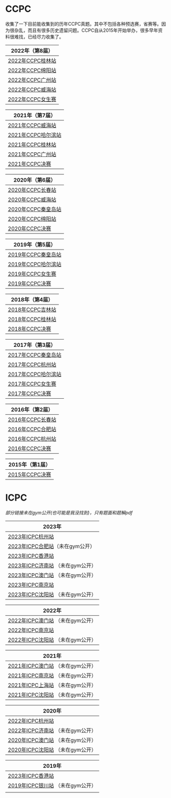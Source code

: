 # CCPC

收集了一下目前能收集到的历年CCPC真题。其中不包括各种预选赛，省赛等。因为很杂乱，而且有很多历史遗留问题。CCPC自从2015年开始举办，很多早年资料很难找，已经尽力收集了。

| 2022年（第8届）                                       |
| ----------------------------------------------------- |
| [2022年CCPC桂林站](https://codeforces.com/gym/104008) |
| [2022年CCPC绵阳站](https://codeforces.com/gym/104065) |
| [2022年CCPC广州站](https://codeforces.com/gym/104053) |
| [2022年CCPC威海站](https://codeforces.com/gym/104023) |
| [2022年CCPC女生赛](https://codeforces.com/gym/104081) |

| 2021年（第7届）                                         |
| ------------------------------------------------------- |
| [2021年CCPC威海站](https://codeforces.com/gym/103428)   |
| [2021年CCPC哈尔滨站](https://codeforces.com/gym/103447) |
| [2021年CCPC桂林站](https://codeforces.com/gym/103409)   |
| [2021年CCPC广州站](https://codeforces.com/gym/103415)   |
| [2021年CCPC决赛](https://codeforces.com/gym/103860)     |

| 2020年（第6届）                                         |
| ------------------------------------------------------- |
| [2020年CCPC长春站](https://codeforces.com/gym/102832)   |
| [2020年CCPC威海站](https://codeforces.com/gym/102798)   |
| [2020年CCPC秦皇岛站](https://codeforces.com/gym/102769) |
| [2020年CCPC绵阳站](https://codeforces.com/gym/102822)   |
| [2020年CCPC决赛](http://qoj.ac/contest/845)             |

| 2019年（第5届）                                              |
| ------------------------------------------------------------ |
| [2019年CCPC秦皇岛站](https://codeforces.com/gym/102361)      |
| [2019年CCPC哈尔滨站](https://codeforces.com/gym/102394)      |
| [2019年CCPC女生赛](http://acm.hdu.edu.cn/search.php?field=problem&key=2019%D6%D0%B9%FA%B4%F3%D1%A7%C9%FA%B3%CC%D0%F2%C9%E8%BC%C6%BE%BA%C8%FC-%C5%AE%C9%FA%D7%A8%B3%A1%A3%A8%D6%D8%CF%D6%C8%FC%A3%A9-%B8%D0%D0%BB%C4%CF%BE%A9%CF%FE%D7%AF%D1%A7%D4%BA&source=1&searchmode=source) |
| [2019年CCPC决赛](https://codeforces.com/gym/102431)          |

| 2018年（第4届）                                       |
| ----------------------------------------------------- |
| [2018年CCPC吉林站](https://vjudge.net/contest/314390) |
| [2018年CCPC桂林站](https://codeforces.com/gym/102823) |
| [2018年CCPC决赛](https://codeforces.com/gym/102055)   |

| 2017年（第3届）                                              |
| ------------------------------------------------------------ |
| [2017年CCPC秦皇岛站](https://ac.nowcoder.com/acm/contest/25#question) |
| [2017年CCPC杭州站](https://vjudge.net/contest/223540)        |
| [2017年CCPC哈尔滨站](https://ac.nowcoder.com/acm/contest/19) |
| [2017年CCPC女生赛](http://acm.hdu.edu.cn/search.php?field=problem&key=2017%D6%D0%B9%FA%B4%F3%D1%A7%C9%FA%B3%CC%D0%F2%C9%E8%BC%C6%BE%BA%C8%FC+-+%C5%AE%C9%FA%D7%A8%B3%A1&source=1&searchmode=source) |
| [2017年CCPC决赛](https://vjudge.net/contest/204183)          |

| 2016年（第2届）                                       |
| ----------------------------------------------------- |
| [2016年CCPC长春站](https://vjudge.net/contest/176726) |
| [2016年CCPC合肥站](https://vjudge.net/contest/140483) |
| [2016年CCPC杭州站](https://vjudge.net/contest/139457) |
| [2016年CCPC决赛](https://codeforces.com/gym/101206)   |

| 2015年（第1届）                                     |
| --------------------------------------------------- |
| [2015年CCPC决赛](https://codeforces.com/gym/103964) |

# ICPC

*部分链接未在gym公开(也可能是我没找到)，只有题面和题解pdf*

| 2023年                                                       |
| ------------------------------------------------------------ |
| [2023年ICPC杭州站](https://codeforces.com/gym/104976)        |
| [2023年ICPC合肥站](hhttps://icpcarchive.github.io/Hefei.html)（未在gym公开） |
| [2023年ICPC香港站](https://codeforces.com/gym/104172)        |
| [2023年ICPC济南站](https://icpcarchive.github.io/Jinan.html) （未在gym公开） |
| [2023年ICPC澳门站](https://icpcarchive.github.io/Macau.html) （未在gym公开） |
| [2023年ICPC南京站](https://codeforces.com/gym/104821)        |
| [2023年ICPC沈阳站](https://icpcarchive.github.io/Shenyang.html) （未在gym公开） |

| 2022年                                                       |
| ------------------------------------------------------------ |
| [2022年ICPC澳门站](https://icpcarchive.github.io/Macau.html) （未在gym公开） |
| [2022年ICPC南京站](https://codeforces.com/gym/104128)        |
| [2022年ICPC沈阳站](https://icpcarchive.github.io/Shenyang.html) （未在gym公开） |

| 2021年                                                       |
| ------------------------------------------------------------ |
| [2021年ICPC澳门站](https://icpcarchive.github.io/Macau.html) （未在gym公开） |
| [2021年ICPC南京站](https://icpcarchive.github.io/Nanjing.html) （未在gym公开） |
| [2021年ICPC上海站](https://icpcarchive.github.io/Shanghai.html) （未在gym公开） |
| [2021年ICPC沈阳站](https://icpcarchive.github.io/Shenyang.html) （未在gym公开） |

| 2020年                                                       |
| ------------------------------------------------------------ |
| [2022年ICPC杭州站](https://codeforces.com/gym/104090)        |
| [2022年ICPC济南站](https://icpcarchive.github.io/Jinan.html) （未在gym公开） |
| [2020年ICPC澳门站](https://icpcarchive.github.io/Macau.html) （未在gym公开） |
| [2020年ICPC沈阳站](https://icpcarchive.github.io/Shenyang.html) （未在gym公开） |

| 2019年                                                       |
| ------------------------------------------------------------ |
| [2023年ICPC香港站](https://codeforces.com/gym/102452)        |
| [2019年ICPC银川站](https://icpcarchive.github.io/Yinchuan.html) （未在gym公开） |
|                                                              |



